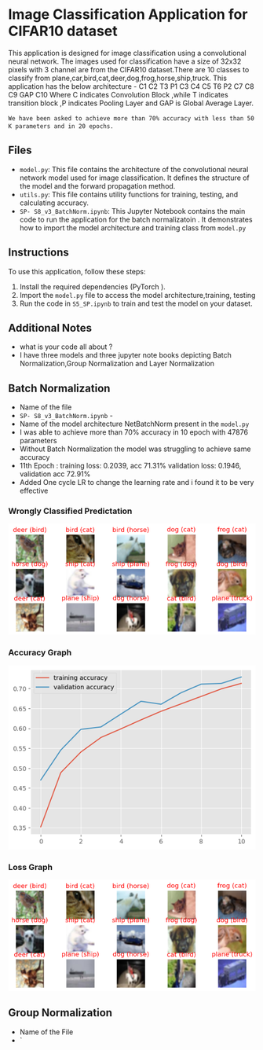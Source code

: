 # Image Classification Application for CIFAR10 dataset

This application is designed for image classification using a convolutional neural network. The images used for classification have a size of 32x32 pixels with 3 channel are from the CIFAR10 dataset.There are 10 classes to classify from plane,car,bird,cat,deer,dog,frog,horse,ship,truck.
This application has the below architecture -
    C1 C2 T3 P1 C3 C4 C5 T6 P2 C7 C8 C9 GAP C10
    Where C indicates Convolution Block ,while T indicates transition block ,P indicates Pooling Layer and GAP is Global Average Layer.

    We have been asked to achieve more than 70% accuracy with less than 50 K parameters and in 20 epochs.

## Files

- `model.py`: This file contains the architecture of the convolutional neural network model used for image classification. It defines the structure of the model and the forward propagation method.
- `utils.py`: This file contains utility functions for training, testing, and calculating accuracy. 
- `SP- S8_v3_BatchNorm.ipynb`: This Jupyter Notebook contains the main code to run the application for the batch normalizatoin . It demonstrates how to import the model architecture and training class from `model.py`

## Instructions

To use this application, follow these steps:

1. Install the required dependencies (PyTorch ).
2. Import the `model.py` file to access the model architecture,training, testing
3. Run the code in `S5_SP.ipynb` to train and test the model on your dataset.

## Additional Notes

- what is your code all about ?
-   I have three models and three jupyter note books depicting Batch Normalization,Group Normalization and Layer Normalization
  ## Batch Normalization
-  Name of the file
-    `SP- S8_v3_BatchNorm.ipynb` -
-    Name of the model architecture NetBatchNorm present in the `model.py`
-    I was able to achieve more than 70% accuracy in 10 epoch with 47876 parameters
-    Without Batch Normalization the model was struggling to achieve same accuracy
-    11th Epoch : training loss: 0.2039, acc 71.31%  validation loss: 0.1946, validation acc 72.91% 
-    Added One cycle LR to change the learning rate and i found it to be very effective

  ### Wrongly Classified Predictation 
  ![](img/wrongly_classified_BN.png)

  ### Accuracy Graph
  ![](img/accuracy_graph_BN.png)

  ### Loss Graph
  ![](img/wrongly_classified_BN.png)

  ### 
   ## Group Normalization
-   Name of the File
-   `
